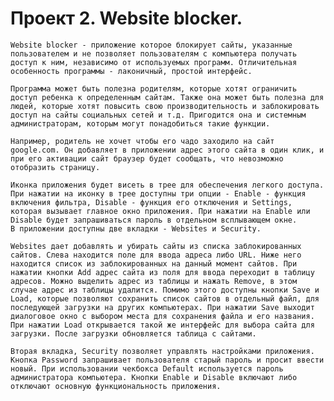 Проект 2. Website blocker.
=============

	Website blocker - приложение которое блокирует сайты, указанные пользователем и не позволяет пользователям с компьютера получать доступ к ним, независимо от используемых программ. Отличительная особенность программы - лаконичный, простой интерфейс.

	Программа может быть полезна родителям, которые хотят ограничить доступ ребенка к определенным сайтам. Также она может быть полезна для людей, которые хотят повысить свою производительность и заблокировать доступ на сайты социальных сетей и т.д. Пригодится она и системным администраторам, которым могут понадобиться такие функции. 

	Например, родитель не хочет чтобы его чадо заходило на сайт google.com. Он добавляет в приложении адрес этого сайта в один клик, и при его активации сайт браузер будет сообщать, что невозможно отобразить страницу.

	Иконка приложения будет висеть в трее для обеспечения легкого доступа. При нажатии на иконку в трее доступны три опции - Enable - функция включения фильтра, Disable - функция его отключения и Settings, которая вызывает главное окно приложения. При нажатии на Enable или Disable будет запрашиваться пароль в отдельном всплывающем окне.
	В приложении доступны две вкладки - Websites и Security.

	Websites дает добавлять и убирать сайты из списка заблокированных сайтов. Слева находится поле для ввода адреса либо URL. Ниже него находится список из заблокированных на данный момент сайтов. При нажатии кнопки Add адрес сайта из поля для ввода переходит в таблицу адресов. Можно выделить адрес из таблицы и нажать Remove, в этом случае адрес из таблицы удалится. Помимо этого доступны кнопки Save и Load, которые позволяют сохранить список сайтов в отдельный файл, для последующей загрузки на других компьютерах. При нажатии Save выходит диалоговое окно с выбором места для сохранения файла и его названия. При нажатии Load открывается такой же интерфейс для выбора сайта для загрузки. После загрузки обновляется таблица с сайтами.

	Вторая вкладка, Security позволяет управлять настройками приложения. Кнопка Password запрашивает пользователя старый пароль и просит ввести новый. При использовании чекбокса Default используется пароль администратора компьютера. Кнопки Enable и Disable включают либо отключают основную функциональность приложения.
